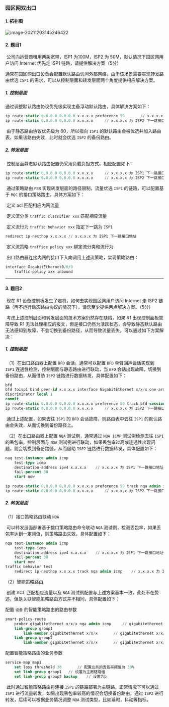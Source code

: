 ### 园区网双出口

#### 1. 拓朴图

![image-20211203145246422](https://i.loli.net/2021/12/03/kOW5nS6byYmu9A1.png)

#### 2. 题目1

​	公司向运营商租用两条宽带，ISP1 为100M，ISP2 为 50M，默认情况下园区网用户访问 Internet 优先走 ISP1 链路，请提供解决方案（5分）

​	通常在园区网出口设备会配置默认路由访问外部网络，由于该场景需要实现转发路由优选 `ISP1` 的需求，可以从控制层面和转发层面两个角度提供相应解决方案。

##### 1. 控制层面

​	通过调整默认路由协议优先级实现主备浮动默认路由，具体解决方案如下：

```sql
ip route-static 0.0.0.0 0.0.0.0 x.x.x.x preference 59		// x.x.x.x 为 ISP1 下一跳接口地址
ip route-static 0.0.0.0 0.0.0.0 x.x.x.x 	// x.x.x.x 为 ISP2 下一跳接口地址
```

​	由于静态路由协议优先级为 60，所以指向 `ISP1` 的默认路由会被优选并加入路由表，如果该路由失效，此时就会优选 `ISP2` 的备份路由。

##### 2. 转发层面

​	控制层面静态默认路由配置仍采用负载负担方式，相应配置如下：

```sql
ip route-static 0.0.0.0 0.0.0.0 x.x.x.x 	// x.x.x.x 为 ISP1 下一跳接口地址
ip route-static 0.0.0.0 0.0.0.0 x.x.x.x 	// x.x.x.x 为 ISP2 下一跳接口地址
```

​	通过策略路由 `PBR` 实现转发层面的路径限制，流量优选 `ISP1` 的链路，可以配置基于 `MQC` 的接口策略路由，具体方案如下：

​	定义 acl 匹配相应内网流量

​	定义流分类 `traffic classifier xxx` 匹配相应流量

​	定义流行为 `traffic behavior xxx` 指定下一跳为 `ISP1`

```sql
redirect ip-nexthop x.x.x.x	// x.x.x.x 为 ISP1 下一跳接口地址
```

​	定义流策略 `traffice policy xxx` 绑定流分类和流行为



​	出口路由器连接内网的接口下入向调用上述流策略，实现策略路由：

```sql
interface GigabitEthernet0/0/0
	traffic-policy xxx inbound
```

------

#### 3. 题目2

​	现在 R1 设备控制板发生了宕机，如何去实现园区网用户访问 Internet 走 ISP2 链路（再不运行动态路由协议的情况下），请您至少提供两点解决方案。（5分）

​	考虑上述控制层面和转发层面的技术方案仍然存在缺陷，如果 R1 出现控制面板故障导致 R1 无法处理相应的报文，但是接口仍然为活跃状态，会导致静态默认路由无法感知到故障，不会切换到备份路径，从而导致流量丢失，可以通过如下方案解决：

##### 1. 控制层面

​	（1）在出口路由器上配置 `BFD` 会话，通常可以配置 `BFD` 单臂回声会话实现到 `ISP1` 连通性检测，控制层面与静态路由进行联动，当 `BFD` 会话出现故障，切换到备份路由，从而借助 `ISP2` 链路进行数据转发，具体配置如下：

```sql
bfd
bfd toisp1 bind peer-id x.x.x.x interface GigabitEthernet x/x/x one-arm-echo // x.x.x.x 为 ISP1 下一跳接口地址
discriminator local 1
commit
ip route-static 0.0.0.0 0.0.0.0 x.x.x.x preference 59 track bfd-session toisp1	// x.x.x.x 为 ISP1 下一跳接口地址
ip route-static 0.0.0.0 0.0.0.0 x.x.x.x 	// x.x.x.x 为 ISP2 下一跳接口地址
```

​	通过上述配置，如果去往 `ISP1` 的 `BFD` 会话故障，则路由表中去往 `ISP1` 的默认路由会失效，从而切换到备份路径上。

​	（2）在出口路由器上配置 `NQA` 测试例，通常通过 `NQA ICMP` 测试例检测去往 `ISP1` 的丢包率，控制层面与 `NQA` 测试例进行联动，如果丢包率过高或连通性出现问题，则会切换到备份路径，从而借助 `ISP2` 链路进行数据转发，具体配置如下：

```sql
naq test-instance admin icmp
	test-type icmp
	destination-address ipv4 x.x.x.x	// x.x.x.x 为 ISP1 下一跳接口地址
	fail-percent 30
	start now
  
ip route-static 0.0.0.0 0.0.0.0 x.x.x.x preference 59 track nqa admin icmp	// x.x.x.x 为 ISP1 下一跳接口地址
ip route-static 0.0.0.0 0.0.0.0 x.x.x.x 	// x.x.x.x 为 ISP2 下一跳接口地址
```

##### 2. 转发层面

（1）接口策略路由联动 `NQA`

​		可以转发层面部署基于接口策略路由命令联动 `NQA` 测试例，检测丢包率，如果丢包率达到一定阈值，则策略路由失效，具体配置如下：

```sql
nqa test-instance admin icmp
	test-type icmp
	destination-address ipv4 x.x.x.x	// x.x.x.x 为 ISP1 下一跳接口地址
	fail-percent 30
	start now
traffic behavior test
	redirect ip-nexthop x.x.x.x track nqa admin icmp	// x.x.x.x 为 ISP1 下一跳接口地址
```

（2）智能策略路由

​		创建 ACL 匹配相应流量以及 `NQA` 测试例配置与上述方案基本一致，此处不在赘述，但是关联智能策略路由方式并不相同，具体配置如下：

配置 `设备` 的智能策略路由的路由参数

```sql
smart-policy-route
	prober gigabitethernet x/x/x nqa admin icmp		// gigabitethernet x/x/x 为连接 ISP1 的接口
	link-group group1
		link-member gigabitethernet x/x/x		// gigabitethernet x/x/x 为连接 ISP1 的接口
	link-group group2
		link-member gigabitethernet x/x/x		// gigabitethernet x/x/x 为连接 ISP2 的接口
```

配置智能策略路由的业务参数

```sql
service-map map1
	set loss threshold 30		// 配置业务的丢包率阈值为 30%
	set link-group group1 	// 设置为主用链路组
	set link-group group2 backup	// 设置为b
```

​	此时通过智能策略路由将连接 `ISP1` 的链路部署为主链路，正常情况下可以通过 `ISP1` 进行流量转发，如果出现丢包率较高的情况会切换备份路由，通过 `ISP2` 进行转发，后续可以根据业务情况调整 `NQA` 测试类型，比如延时，抖动等指标。

